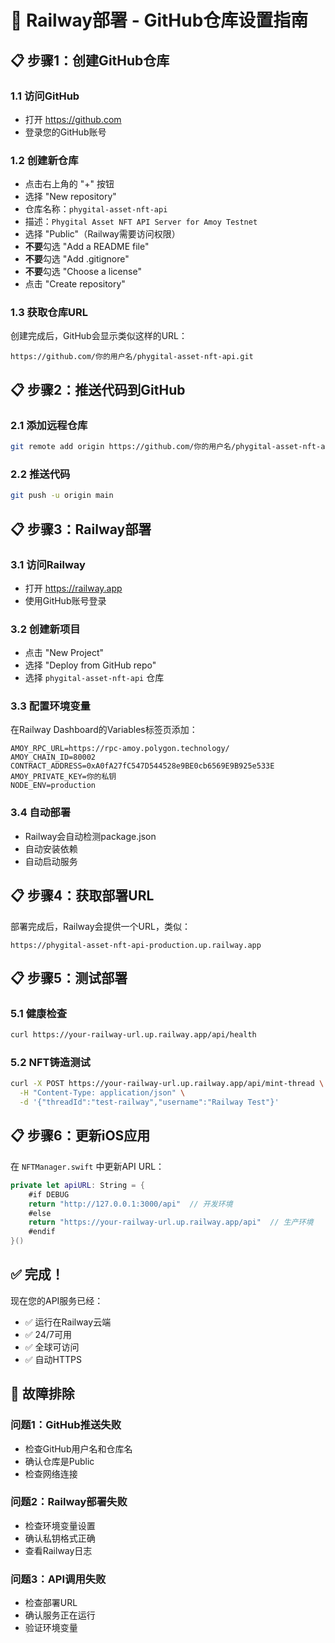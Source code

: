 # 🚀 Railway部署 - GitHub仓库设置指南

## 📋 步骤1：创建GitHub仓库

### 1.1 访问GitHub
- 打开 https://github.com
- 登录您的GitHub账号

### 1.2 创建新仓库
- 点击右上角的 "+" 按钮
- 选择 "New repository"
- 仓库名称：`phygital-asset-nft-api`
- 描述：`Phygital Asset NFT API Server for Amoy Testnet`
- 选择 "Public"（Railway需要访问权限）
- **不要**勾选 "Add a README file"
- **不要**勾选 "Add .gitignore"
- **不要**勾选 "Choose a license"
- 点击 "Create repository"

### 1.3 获取仓库URL
创建完成后，GitHub会显示类似这样的URL：
```
https://github.com/你的用户名/phygital-asset-nft-api.git
```

## 📋 步骤2：推送代码到GitHub

### 2.1 添加远程仓库
```bash
git remote add origin https://github.com/你的用户名/phygital-asset-nft-api.git
```

### 2.2 推送代码
```bash
git push -u origin main
```

## 📋 步骤3：Railway部署

### 3.1 访问Railway
- 打开 https://railway.app
- 使用GitHub账号登录

### 3.2 创建新项目
- 点击 "New Project"
- 选择 "Deploy from GitHub repo"
- 选择 `phygital-asset-nft-api` 仓库

### 3.3 配置环境变量
在Railway Dashboard的Variables标签页添加：

```
AMOY_RPC_URL=https://rpc-amoy.polygon.technology/
AMOY_CHAIN_ID=80002
CONTRACT_ADDRESS=0xA0fA27fC547D544528e9BE0cb6569E9B925e533E
AMOY_PRIVATE_KEY=你的私钥
NODE_ENV=production
```

### 3.4 自动部署
- Railway会自动检测package.json
- 自动安装依赖
- 自动启动服务

## 📋 步骤4：获取部署URL

部署完成后，Railway会提供一个URL，类似：
```
https://phygital-asset-nft-api-production.up.railway.app
```

## 📋 步骤5：测试部署

### 5.1 健康检查
```bash
curl https://your-railway-url.up.railway.app/api/health
```

### 5.2 NFT铸造测试
```bash
curl -X POST https://your-railway-url.up.railway.app/api/mint-thread \
  -H "Content-Type: application/json" \
  -d '{"threadId":"test-railway","username":"Railway Test"}'
```

## 📋 步骤6：更新iOS应用

在 `NFTManager.swift` 中更新API URL：

```swift
private let apiURL: String = {
    #if DEBUG
    return "http://127.0.0.1:3000/api"  // 开发环境
    #else
    return "https://your-railway-url.up.railway.app/api"  // 生产环境
    #endif
}()
```

## ✅ 完成！

现在您的API服务已经：
- ✅ 运行在Railway云端
- ✅ 24/7可用
- ✅ 全球可访问
- ✅ 自动HTTPS

## 🔧 故障排除

### 问题1：GitHub推送失败
- 检查GitHub用户名和仓库名
- 确认仓库是Public
- 检查网络连接

### 问题2：Railway部署失败
- 检查环境变量设置
- 确认私钥格式正确
- 查看Railway日志

### 问题3：API调用失败
- 检查部署URL
- 确认服务正在运行
- 验证环境变量
